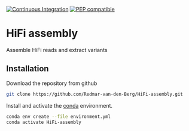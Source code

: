 [![Continuous Integration](https://github.com/Redmar-van-den-Berg/HiFi-assembly/actions/workflows/ci.yml/badge.svg)](https://github.com/Redmar-van-den-Berg/HiFi-assembly/actions/workflows/ci.yml)
[![PEP compatible](http://pepkit.github.io/img/PEP-compatible-green.svg)](http://pepkit.github.io)

# HiFi assembly
Assemble HiFi reads and extract variants

## Installation
Download the repository from github
```bash
git clone https://github.com/Redmar-van-den-Berg/HiFi-assembly.git
```

Install and activate the
[conda](https://docs.conda.io/en/latest/miniconda.html)
environment.
```bash
conda env create --file environment.yml
conda activate HiFi-assembly
```
